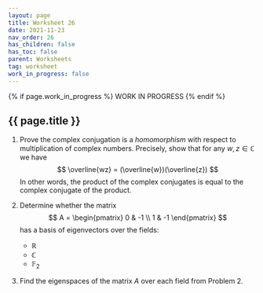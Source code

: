 ```yaml
---
layout: page
title: Worksheet 26
date: 2021-11-23
nav_order: 26
has_children: false
has_toc: false
parent: Worksheets
tag: worksheet
work_in_progress: false
---
```


{% if page.work_in_progress %}
    WORK IN PROGRESS
{% endif %}

## {{ page.title }}

1. Prove the complex conjugation is a _homomorphism_ with 
respect to multiplication of complex numbers. Precisely, show that 
for any $w,z \in \mathbb{C}$ we have 
$$
\overline{wz} = (\overline{w})(\overline{z})
$$
In other words, the product of the complex conjugates is 
equal to the complex conjugate of the product.

2. Determine whether the matrix 
$$
A = 
\begin{pmatrix}
0 & -1 \\ 
1 & -1
\end{pmatrix}
$$
has a basis of eigenvectors over the fields:
	- $\mathbb{R}$
	- $\mathbb{C}$ 
	- $\mathbb{F}_2$

3. Find the eigenspaces of the matrix $A$ over each field from 
Problem 2. 
